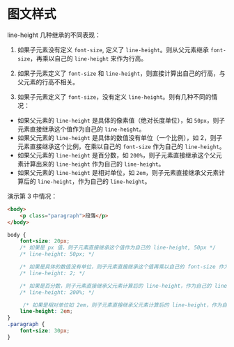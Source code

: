 # 图文样式

line-height 几种继承的不同表现：

1. 如果子元素没有定义 `font-size`, 定义了 `line-height`。则从父元素继承 `font-size`，再乘以自己的 `line-height` 来作为行高。

2. 如果子元素定义了 `font-size` 和 `line-height`，则直接计算出自己的行高，与父元素的行高不相关。

3. 如果子元素定义了 `font-size`，没有定义 `line-height`。则有几种不同的情况：

- 如果父元素的 `line-height` 是具体的像素值（绝对长度单位），如 `50px`，则子元素直接继承这个值作为自己的 `line-height`。
- 如果父元素的 `line-height` 是具体的数值没有单位（一个比例），如 2，则子元素直接继承这个比例，在乘以自己的 `font-size` 作为自己的 `line-height`。
- 如果父元素的 `line-height` 是百分数，如 `200%`，则子元素直接继承这个父元素计算出来的 `line-height` 作为自己的 `line-height`。
- 如果父元素的 `line-height` 是相对单位，如 `2em`，则子元素直接继承父元素计算后的 `line-height`，作为自己的 `line-height`。

演示第 3 中情况：

```html
<body>
    <p class="paragraph">段落</p>
</body>
```

```css
body {
    font-size: 20px;
    /* 如果是 px 值，则子元素直接继承这个值作为自己的 line-height, 50px */
    /* line-height: 50px; */

    /* 如果是具体的数值没有单位，则子元素直接继承这个值再乘以自己的 font-size 作为自己的 line-height, 60px */
    /* line-height: 2; */

    /* 如果是百分数，则子元素直接继承父元素计算后的 line-height，作为自己的 line-height, 40px */
    /* line-height: 200%; */

     /* 如果是相对单位如 2em，则子元素直接继承父元素计算后的 line-height，作为自己的 line-height, 40px */
    line-height: 2em;
}
.paragraph {
    font-size: 30px;
}
```